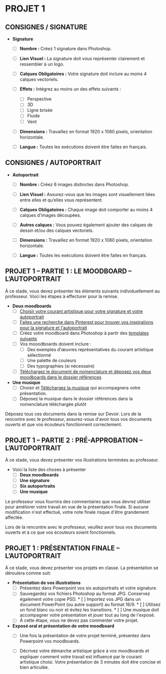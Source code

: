 # PROJET 1

## CONSIGNES / SIGNATURE

* **Signature**
    * [ ] **Nombre :** Créez 1 signature dans Photoshop.
    * [ ] **Lien Visuel :** La signature doit vous représenter clairement et ressembler à un logo.
    * [ ] **Calques Obligatoires :** Votre signature doit inclure au moins 4 calques vectoriels.
    * [ ] **Effets :** Intégrez au moins un des effets suivants :
        * [ ] Perspective
        * [ ] 3D
        * [ ] Ligne brisée
        * [ ] Fluide
        * [ ] Vent
    * [ ] **Dimensions :** Travaillez en format 1920 x 1080 pixels, orientation horizontale.
    * [ ] **Langue :** Toutes les exécutions doivent être faites en français.


## CONSIGNES / AUTOPORTRAIT

* **Autoportrait**
    * [ ] **Nombre :** Créez 6 images distinctes dans Photoshop.
    * [ ] **Lien Visuel :** Assurez-vous que les images sont visuellement liées entre elles et qu’elles vous représentent.
    * [ ] **Calques Obligatoires :** Chaque image doit comporter au moins 4 calques d’images découpées.
    * [ ] **Autres calques :** Vous pouvez également ajouter des calques de dessin et/ou des calques vectoriels.
    * [ ] **Dimensions :** Travaillez en format 1920 x 1080 pixels, orientation horizontale.
    * [ ] **Langue :** Toutes les exécutions doivent être faites en français.



## PROJET 1 – PARTIE 1 : LE MOODBOARD – L’AUTOPORTRAIT

À ce stade, vous devez présenter les éléments suivants individuellement au professeur. Voici les étapes à effecturer pour la remise. 

* **Deux moodboards**
    * [ ] [Choisir votre courant artistique pour votre signature et votre autoportrait](https://cmontmorency365-my.sharepoint.com/:p:/g/personal/flpilote_cmontmorency_qc_ca/EbWlYrtLqN1Mlf0xWOwJArEB92yLuuZ_LoN2-32pD9rcwQ?e=d63kE3)
    * [ ] [Faites une recherche dans Pinterest pour trouver vos inspirations pour la signature et l'autoportrait](https://cmontmorency365-my.sharepoint.com/:p:/g/personal/flpilote_cmontmorency_qc_ca/EbWlYrtLqN1Mlf0xWOwJArEB92yLuuZ_LoN2-32pD9rcwQ?e=d63kE3)
    * [ ] Créez votre moodboard dans Photoshop à partir des [templates suivants](https://cmontmorency365-my.sharepoint.com/:f:/g/personal/flpilote_cmontmorency_qc_ca/EgMWAkBvYPJKspzsmGFOrqABp__7LcDgB9KLSWMrT_QmXw?e=c4R2Of)
    * [ ] Vos mooodboards doivent inclure :
        * [ ] Des exemples d'œuvres représentatives du courant artistique sélectionné
        * [ ] Une palette de couleurs
        * [ ] Des typographies (si nécessaire)
    * [ ] [Téléchargez le document de nomenclature et déposez vos deux moodboards dans le dossier références](https://cmontmorency365-my.sharepoint.com/:f:/g/personal/flpilote_cmontmorency_qc_ca/EtTOCPWMaspFh1mZfR3pQdkBnuwrvNMDu4M49-V-qh56jg?e=gPDhoR)

 * **Une musique**
    * [ ] Choisir et [Téléchargez la musique](https://ytmp3.cc/en13/) qui accompagnera votre présentation.
    * [ ] Déposez la musique dans le dossier références dans la nomenclature téléchargée plutôt

Déposez tous ces documents dans la remise sur Devoir. Lors de la rencontre avec le professeur, assurez-vous d'avoir tous vos documents ouverts et que vos écouteurs fonctionnent correctement.



## PROJET 1 – PARTIE 2 : PRÉ-APPROBATION – L’AUTOPORTRAIT

À ce stade, vous devez présenter vos illustrations terminées au professeur. 

* Voici la liste des choses à présenter
    * [ ] **Deux moodboards**
    * [ ] **Une signature**
    * [ ] **Six autoportraits**
    * [ ] **Une musique**

Le professeur vous fournira des commentaires que vous devrez utiliser pour améliorer votre travail en vue de la présentation finale. Si aucune modification n'est effectué, votre note finale risque d'être grandement affectée. 

Lors de la rencontre avec le professeur, veuillez avoir tous vos documents ouverts et à ce que vos écouteurs soient fonctionnels.


## PROJET 1 : PRÉSENTATION FINALE – L’AUTOPORTRAIT

À ce stade, vous devez présenter vos projets en classe. La présentation se déroulera comme suit:

* **Présentation de vos illustrations**
    * [ ] Présentez dans Powerpoint vos six autoportraits et votre signature.
    * [ ] Sauvegardez vos fichiers Photoshop au format JPG. Conservez également votre copie PSD.
          * [ ] Importez vos JPG dans un document PowerPoint (ou autre support) au format 16/9.
          * [ ] Utilisez un fond blanc ou noir et évitez les transitions.
          * [ ] Une musique doit accompagner votre présentation et jouer tout au long de l'exposé.
    * [ ] À cette étape, vous ne devez pas commenter votre projet.
          
* **Exposé oral et présentation de votre moodboard**
    * [ ] Une fois la présentation de votre projet terminé, présentez dans Powerpoint vos moodboards.
    * [ ] Décrivez votre démarche artistique grâce à vos moodboards et expliquer comment votre travail est influencé par le courant artistique choisi. Votre présentation de 3 minutes doit être concise et bien articulée.
 
